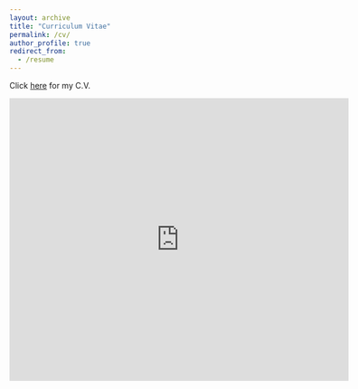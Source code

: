 ```yaml
---
layout: archive
title: "Curriculum Vitae"
permalink: /cv/
author_profile: true
redirect_from:
  - /resume
---
```

Click [here](https://nbviewer.jupyter.org/github/manfredinid/manfredinid.github.io/blob/master/files/Curriculum_Vitae.pdf) for my C.V.  

<iframe src="https://nbviewer.jupyter.org/github/manfredinid/manfredinid.github.io/blob/master/files/Curriculum_Vitae.pdf" 
style="width:600px; height:500px;" frameborder="0"></iframe>



